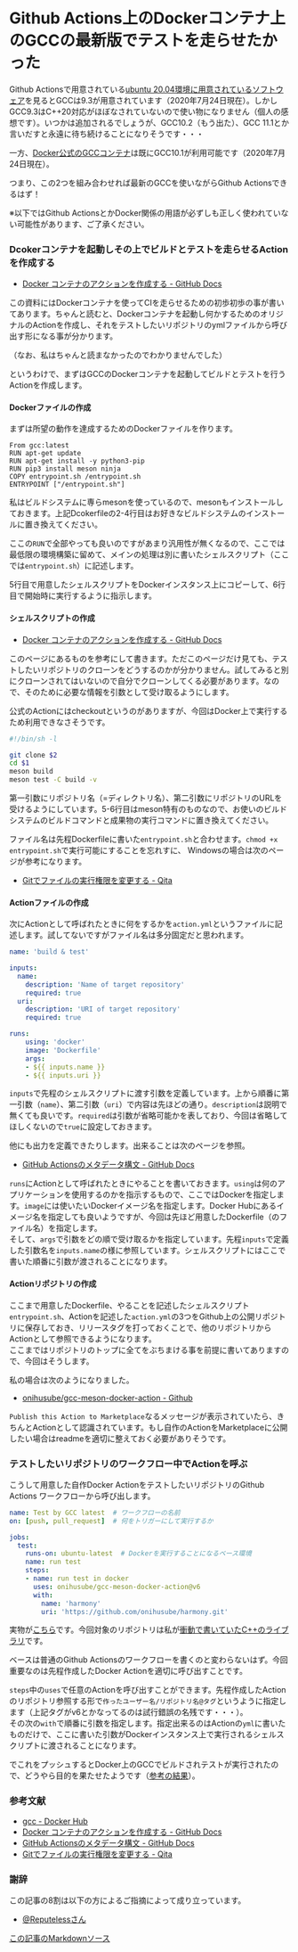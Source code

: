# Github Actions上のDockerコンテナ上のGCCの最新版でテストを走らせたかった

Github Actionsで用意されている[ubuntu 20.04環境に用意されているソフトウェア](https://github.com/actions/virtual-environments/blob/master/images/linux/Ubuntu2004-README.md)を見るとGCCは9.3が用意されています（2020年7月24日現在）。しかしGCC9.3はC++20対応がほぼなされていないので使い物になりません（個人の感想です）。いつかは追加されるでしょうが、GCC10.2（もう出た）、GCC 11.1とか言いだすと永遠に待ち続けることになりそうです・・・

一方、[Docker公式のGCCコンテナ](https://hub.docker.com/_/gcc)は既にGCC10.1が利用可能です（2020年7月24日現在）。

つまり、この2つを組み合わせれば最新のGCCを使いながらGithub Actionsできるはず！

※以下ではGithub ActionsとかDocker関係の用語が必ずしも正しく使われていない可能性があります、ご了承ください。

### Dcokerコンテナを起動しその上でビルドとテストを走らせるActionを作成する

- [Docker コンテナのアクションを作成する - GitHub Docs](https://docs.github.com/ja/actions/creating-actions/creating-a-docker-container-action)

この資料にはDockerコンテナを使ってCIを走らせるための初歩初歩の事が書いてあります。ちゃんと読むと、Dockerコンテナを起動し何かするためのオリジナルのActionを作成し、それをテストしたいリポジトリのymlファイルから呼び出す形になる事が分かります。

（なお、私はちゃんと読まなかったのでわかりませんでした）

というわけで、まずはGCCのDockerコンテナを起動してビルドとテストを行うActionを作成します。

#### Dockerファイルの作成

まずは所望の動作を達成するためのDockerファイルを作ります。

```docker
From gcc:latest
RUN apt-get update
RUN apt-get install -y python3-pip
RUN pip3 install meson ninja
COPY entrypoint.sh /entrypoint.sh
ENTRYPOINT ["/entrypoint.sh"]
```

私はビルドシステムに専らmesonを使っているので、mesonもインストールしておきます。上記Dcokerfileの2-4行目はお好きなビルドシステムのインストールに置き換えてください。

ここの`RUN`で全部やっても良いのですがあまり汎用性が無くなるので、ここでは最低限の環境構築に留めて、メインの処理は別に書いたシェルスクリプト（ここでは`entrypoint.sh`）に記述します。

5行目で用意したシェルスクリプトをDockerインスタンス上にコピーして、6行目で開始時に実行するように指示します。

#### シェルスクリプトの作成

- [Docker コンテナのアクションを作成する - GitHub Docs](https://docs.github.com/ja/actions/creating-actions/creating-a-docker-container-action#writing-the-action-code)

このページにあるものを参考にして書きます。ただこのページだけ見ても、テストしたいリポジトリのクローンをどうするのかが分かりません。試してみると別にクローンされてはいないので自分でクローンしてくる必要があります。なので、そのために必要な情報を引数として受け取るようにします。

公式のActionにはcheckoutというのがありますが、今回はDocker上で実行するため利用できなさそうです。

```bash
#!/bin/sh -l

git clone $2
cd $1
meson build
meson test -C build -v
```

第一引数にリポジトリ名（=ディレクトリ名）、第二引数にリポジトリのURLを受けるようにしています。5-6行目はmeson特有のものなので、お使いのビルドシステムのビルドコマンドと成果物の実行コマンドに置き換えてください。

ファイル名は先程Dockerfileに書いた`entrypoint.sh`と合わせます。`chmod +x entrypoint.sh`で実行可能にすることを忘れすに、
Windowsの場合は次のページが参考になります。

- [Gitでファイルの実行権限を変更する - Qita](https://qiita.com/satotka/items/29f1483f8921d2ecfeab)

#### Actionファイルの作成

次にActionとして呼ばれたときに何をするかを`action.yml`というファイルに記述します。試してないですがファイル名は多分固定だと思われます。

```yml
name: 'build & test'

inputs:
  name:
    description: 'Name of target repository'
    required: true
  uri:
    description: 'URI of target repository'
    required: true

runs:
    using: 'docker'
    image: 'Dockerfile'
    args:
    - ${{ inputs.name }}
    - ${{ inputs.uri }}
```

`inputs`で先程のシェルスクリプトに渡す引数を定義しています。上から順番に第一引数（`name`）、第二引数（`uri`）で内容は先ほどの通り。`description`は説明で無くても良いです。`required`は引数が省略可能かを表しており、今回は省略してほしくないので`true`に設定しておきます。

他にも出力を定義できたりします。出来ることは次のページを参照。

- [GitHub Actionsのメタデータ構文 - GitHub Docs](https://docs.github.com/ja/actions/creating-actions/metadata-syntax-for-github-actions)

`runs`にActionとして呼ばれたときにやることを書いておきます。`using`は何のアプリケーションを使用するのかを指示するもので、ここではDockerを指定します。`image`には使いたいDockerイメージ名を指定します。Docker Hubにあるイメージ名を指定しても良いようですが、今回は先ほど用意したDockerfile（のファイル名）を指定します。  
そして、`args`で引数をどの順で受け取るかを指定しています。先程`inputs`で定義した引数名を`inputs.name`の様に参照しています。シェルスクリプトにはここで書いた順番に引数が渡されることになります。

#### Actionリポジトリの作成

ここまで用意したDockerfile、やることを記述したシェルスクリプト`entrypoint.sh`、Actionを記述した`action.yml`の3つをGithub上の公開リポジトリに保存しておき、リリースタグを打っておくことで、他のリポジトリからActionとして参照できるようになります。  
ここまではリポジトリのトップに全てをぶちまける事を前提に書いてありますので、今回はそうします。

私の場合は次のようになりました。

- [onihusube/gcc-meson-docker-action - Github](https://github.com/onihusube/gcc-meson-docker-action)

`Publish this Action to Marketplace`なるメッセージが表示されていたら、きちんとActionとして認識されています。もし自作のActionをMarketplaceに公開したい場合はreadmeを適切に整えておく必要がありそうです。

### テストしたいリポジトリのワークフロー中でActionを呼ぶ

こうして用意した自作Docker ActionをテストしたいリポジトリのGithub Actions ワークフローから呼び出します。

```yml
name: Test by GCC latest  # ワークフローの名前
on: [push, pull_request]  # 何をトリガーにして実行するか

jobs:
  test:
    runs-on: ubuntu-latest  # Dockerを実行することになるベース環境
    name: run test
    steps:
    - name: run test in docker
      uses: onihusube/gcc-meson-docker-action@v6
      with:
        name: 'harmony'
        uri: 'https://github.com/onihusube/harmony.git'
```

実物が[こちら](https://github.com/onihusube/harmony/blob/master/.github/workflows/main.yml)です。今回対象のリポジトリは私が[衝動で書いていたC++のライブラリ](https://github.com/onihusube/harmony)です。

ベースは普通のGithub Actionsのワークフローを書くのと変わらないはず。今回重要なのは先程作成したDocker Actionを適切に呼び出すことです。

`steps`中の`uses`で任意のActionを呼び出すことができます。先程作成したActionのリポジトリ参照する形で`作ったユーザー名/リポジトリ名@タグ`というように指定します（上記タグがv6とかなってるのは試行錯誤の名残です・・・）。  
その次の`with`で順番に引数を指定します。指定出来るのはActionの`yml`に書いたものだけで、ここに書いた引数がDockerインスタンス上で実行されるシェルスクリプトに渡されることになります。

でこれをプッシュするとDocker上のGCCでビルドされテストが実行されたので、どうやら目的を果たせたようです（[参考の結果](https://github.com/onihusube/harmony/runs/885189423?check_suite_focus=true)）。

### 参考文献

- [gcc - Docker Hub](https://hub.docker.com/_/gcc)
- [Docker コンテナのアクションを作成する - GitHub Docs](https://docs.github.com/ja/actions/creating-actions/creating-a-docker-container-action)
- [GitHub Actionsのメタデータ構文 - GitHub Docs](https://docs.github.com/ja/actions/creating-actions/metadata-syntax-for-github-actions)
- [Gitでファイルの実行権限を変更する - Qita](https://qiita.com/satotka/items/29f1483f8921d2ecfeab)

### 謝辞

この記事の8割は以下の方によるご指摘によって成り立っています。

- [@Reputelessさん](https://twitter.com/Reputeless/status/1284405268235706370)

[この記事のMarkdownソース](https://github.com/onihusube/blog/blob/master/2020/20200724_githubactions_docker.md)
